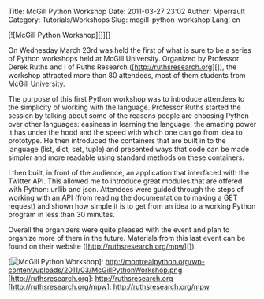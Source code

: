 Title: McGill Python Workshop
Date: 2011-03-27 23:02
Author: Mperrault
Category: Tutorials/Workshops
Slug: mcgill-python-workshop
Lang: en

<!--:en-->[![McGill Python Workshop][]][]

On Wednesday March 23rd was held the first of what is sure to be a
series of Python workshops held at McGill University. Organized by
Professor Derek Ruths and I of Ruths Research
([http://ruthsresearch.org][]), the workshop attracted more than 80
attendees, most of them students from McGill University.

The purpose of this first Python workshop was to introduce attendees to
the simplicity of working with the language. Professor Ruths started the
session by talking about some of the reasons people are choosing Python
over other languages: easiness in learning the language, the amazing
power it has under the hood and the speed with which one can go from
idea to prototype. He then introduced the containers that are built in
to the language (list, dict, set, tuple) and presented ways that code
can be made simpler and more readable using standard methods on these
containers.

I then built, in front of the audience, an application that interfaced
with the Twitter API. This allowed me to introduce great modules that
are offered with Python: urllib and json. Attendees were guided through
the steps of working with an API (from reading the documentation to
making a GET request) and shown how simple it is to get from an idea to
a working Python program in less than 30 minutes.

Overall the organizers were quite pleased with the event and plan to
organize more of them in the future. Materials from this last event can
be found on their website ([http://ruthsresearch.org/mpw][]).<!--:-->

  [McGill Python Workshop]: http://montrealpython.org/wp-content/uploads/2011/03/McGillPythonWorkshop-300x186.jpg
    "McGill Python Workshop"
  [![McGill Python Workshop][]]: http://montrealpython.org/wp-content/uploads/2011/03/McGillPythonWorkshop.png
  [http://ruthsresearch.org]: http://ruthsresearch.org
  [http://ruthsresearch.org/mpw]: http://ruthsresearch.org/mpw
